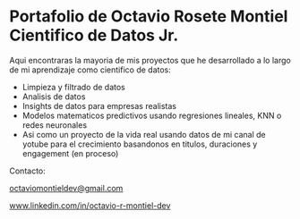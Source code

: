 # Portafolio de Octavio Rosete Montiel Cientifico de Datos Jr.


Aqui encontraras la mayoria de mis proyectos que he desarrollado a lo largo de mi aprendizaje como cientifico de datos:

  - Limpieza y filtrado de datos
  - Analisis de datos
  - Insights de datos para empresas realistas
  - Modelos matematicos predictivos usando regresiones lineales, KNN o redes neuronales
  - Asi como un proyecto de la vida real usando datos de mi canal de yotube para el crecimiento basandonos en titulos, duraciones y engagement (en proceso)


Contacto:

octaviomontieldev@gmail.com

www.linkedin.com/in/octavio-r-montiel-dev
